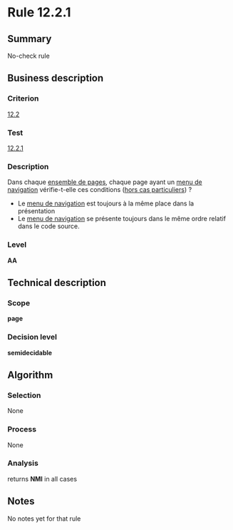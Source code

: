 # Rule 12.2.1
## Summary

No-check rule

## Business description

### Criterion

[12.2](http://references.modernisation.gouv.fr/sites/default/files/RGAA3_RC2-1/referentiel_technique.htm#crit-12-2)

### Test

[12.2.1](http://references.modernisation.gouv.fr/sites/default/files/RGAA3_RC2-1/referentiel_technique.htm#test-12-2-1)

### Description

Dans chaque <a href="http://references.modernisation.gouv.fr/sites/default/files/RGAA3_RC2-1/glossaire.htm#mEnsemblePages">ensemble de pages</a>, chaque page ayant un <a href="http://references.modernisation.gouv.fr/sites/default/files/RGAA3_RC2-1/glossaire.htm#mMenuNav">menu de navigation</a> v&eacute;rifie-t-elle ces conditions (<a href="http://references.modernisation.gouv.fr/sites/default/files/RGAA3_RC2-1/cas_particulier.htm#cpCrit12-" title="Cas particuliers pour le crit&egrave;re 12.2">hors cas particuliers</a>) ? 
 
 *  Le <a href="http://references.modernisation.gouv.fr/sites/default/files/RGAA3_RC2-1/glossaire.htm#mMenuNav">menu de navigation</a> est toujours &agrave; la m&ecirc;me place dans la pr&eacute;sentation 
 *  Le <a href="http://references.modernisation.gouv.fr/sites/default/files/RGAA3_RC2-1/glossaire.htm#mMenuNav">menu de navigation</a> se pr&eacute;sente toujours dans le m&ecirc;me ordre relatif dans le code source. 


### Level

**AA**

## Technical description

### Scope

**page**

### Decision level

**semidecidable**

## Algorithm

### Selection

None

### Process

None

### Analysis

returns **NMI** in all cases

## Notes

No notes yet for that rule
